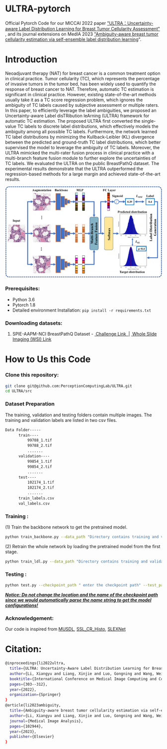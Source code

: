 # ULTRA-pytorch


Official Pytorch Code for our MICCAI 2022 paper ["ULTRA：Uncertainty-aware Label Distribution Learning for Breast Tumor Cellularity Assessment"](https://arxiv.org/abs/2206.06623) ,  and  its journal extensions on MedIA 2023 ["Ambiguity-aware breast tumor cellularity estimation via self-ensemble label distribution learning](https://www.sciencedirect.com/science/article/pii/S1361841523002049)".




# Introduction

Neoadjuvant therapy (NAT) for breast cancer is a common treatment option in clinical practice. Tumor cellularity (TC), which represents the  percentage of invasive tumors in the tumor bed, has been widely used to  quantify the response of breast cancer to NAT. Therefore, automatic TC  estimation is significant in clinical practice. However, existing  state-of-the-art methods usually take it as a TC score regression  problem, which ignores the ambiguity of TC labels caused by subjective  assessment or multiple raters. In this paper, to efficiently leverage  the label ambiguities, we proposed an Uncertainty-aware Label disTRibution leArning (ULTRA) framework for automatic TC estimation. The proposed ULTRA first converted the single-value TC labels to discrete  label distributions, which effectively models the ambiguity among all 
possible TC labels. Furthermore, the network learned TC label  distributions by minimizing the Kullback-Leibler (KL) divergence between the predicted and ground-truth TC label distributions, which better supervised the model to leverage the ambiguity of TC labels. Moreover, the ULTRA mimicked the multi-rater fusion process in clinical practice  with a multi-branch feature fusion module to further explore the 
uncertainties of TC labels. We evaluated the ULTRA on the public BreastPathQ dataset. The experimental results demonstrate that the ULTRA outperformed the regression-based methods for a large margin and achieved state-of-the-art results. 

<p align="center">
  <img src="images/main_graph.png" width="800"/>
</p>

### Prerequisites:

- Python 3.6
- Pytorch 1.8
- Detailed environment Installation:  `pip install -r requirements.txt` 


### Downloading  datasets:

1) SPIE-AAPM-NCI BreastPathQ Dataset - <a href="https://breastpathq.grand-challenge.org/"> Challenge Link  </a>| <a href = "https://wiki.cancerimagingarchive.net/pages/viewpage.action?pageId=52758117#527581177c5a8c0c0cef44e488b824bd7de60428 
"> Whole Slide Imaging (WSI) Link</a>  

# How to Us this Code

### Clone this repository:

```bash
git clone git@github.com:PerceptionComputingLab/ULTRA.git
cd ULTRA/src
```


### Dataset Preparation

The training, validation and testing folders  contain multiple images.  The training and validation labels are listed in two csv files.

```bash
Data Folder-----
      train----
          99788_1.tif
          99788_2.tif
          .......
      validation----
          99854_1.tif
          99854_2.tif
          .......
      test----
          102174_1.tif
          102174_2.tif
          .......
      train_labels.csv
      val_labels.csv
```

### Training :

 (1) Train the backbone network to get the pretrained model.

```bash
python train_backbone.py --data_path "Directory contains training and validation data " 
```

 (2) Retrain the whole network by loading the pretrained model from the first stage.

```bash 
python train_ldl.py --data_path "Directory contains training and validation data " --pre_train_path 'pretrain model path' 
```

### Testing :

```bash 
python test.py --checkpoint_path " enter the checkpoint path" --test_path "test dataset directory" 
```

**<u>*Notice:  Do not change the  location and the name of the checkpoint path since we would automatically parse the name string to get the model configurations!</u>***

### Acknowledgement:

Our code is inspired from <a href="https://github.com/nzl-thu/MUSDL">MUSDL</a>, <a href="https://github.com/srinidhiPY/SSL_CR_Histo">SSL_CR_Histo</a>, <a href="https://github.com/JohnleeHIT/SLEX-Net">SLEXNet</a> 

# Citation:

```bash 
@inproceedings{li2022ultra,
  title={ULTRA: Uncertainty-Aware Label Distribution Learning for Breast Tumor Cellularity Assessment},
  author={Li, Xiangyu and Liang, Xinjie and Luo, Gongning and Wang, Wei and Wang, Kuanquan and Li, Shuo},
  booktitle={International Conference on Medical Image Computing and Computer-Assisted Intervention},
  pages={303--312},
  year={2022},
  organization={Springer}
}
@article{li2023ambiguity,
  title={Ambiguity-aware breast tumor cellularity estimation via self-ensemble label distribution learning},
  author={Li, Xiangyu and Liang, Xinjie and Luo, Gongning and Wang, Wei and Wang, Kuanquan and Li, Shuo},
  journal={Medical Image Analysis},
  pages={102944},
  year={2023},
  publisher={Elsevier}
}

```